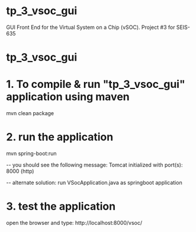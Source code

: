 # tp_3_vsoc_gui
GUI Front End for the Virtual System on a Chip (vSOC).  Project #3 for SEIS-635

# tp_3_vsoc_gui
# 1. To compile & run "tp_3_vsoc_gui" application using maven
mvn clean package

# 2. run the application 
mvn spring-boot:run

-- you should see the following message: Tomcat initialized with port(s): 8000 (http)

-- alternate solution:
run VSocApplication.java as springboot application

# 3. test the application
open the browser and type: http://localhost:8000/vsoc/

